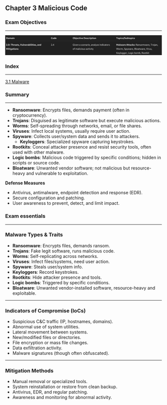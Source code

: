 ## **Chapter 3 Malicious Code**


### **Exam Objectives**
---

![Pasted image 20250814152735.png](../images/Pasted%20image%2020250814152735.png)

### **Index**
---

[3.1 Malware](3.1%20Malware.md)

### Summary 
---
- **Ransomware**: Encrypts files, demands payment (often in cryptocurrency).
- **Trojans**: Disguised as legitimate software but execute malicious actions.
- **Worms**: Self-spreading through networks, email, or file shares.
- **Viruses**: Infect local systems, usually require user action.
- **Spyware**: Collects user/system data and sends it to attackers.
    - **Keyloggers**: Specialized spyware capturing keystrokes.
- **Rootkits**: Conceal attacker presence and resist security tools, often used with other malware.
- **Logic bombs**: Malicious code triggered by specific conditions; hidden in scripts or source code.
- **Bloatware**: Unwanted vendor software; not malicious but resource-heavy and vulnerable to exploitation.

**Defense Measures**

- Antivirus, antimalware, endpoint detection and response (EDR).
- Secure configuration and patching.
- User awareness to prevent, detect, and limit impact.


### Exam essentials 
---
### Malware Types & Traits

- **Ransomware**: Encrypts files, demands ransom.  
- **Trojans**: Fake legit software, runs malicious code.  
- **Worms**: Self-replicating across networks.  
- **Viruses**: Infect files/systems, need user action.  
- **Spyware**: Steals user/system info.  
- **Keyloggers**: Record keystrokes.  
- **Rootkits**: Hide attacker presence and tools.  
- **Logic bombs**: Triggered by specific conditions.  
- **Bloatware**: Unwanted vendor-installed software, resource-heavy and exploitable.  

---

### Indicators of Compromise (IoCs)

- Suspicious C&C traffic (IP, hostnames, domains).  
- Abnormal use of system utilities.  
- Lateral movement between systems.  
- New/modified files or directories.  
- File encryption or mass file changes.  
- Data exfiltration activity.  
- Malware signatures (though often obfuscated).  

---

### Mitigation Methods

- Manual removal or specialized tools.  
- System reinstallation or restore from clean backup.  
- Antivirus, EDR, and regular patching.  
- Awareness and monitoring for abnormal activity.  
